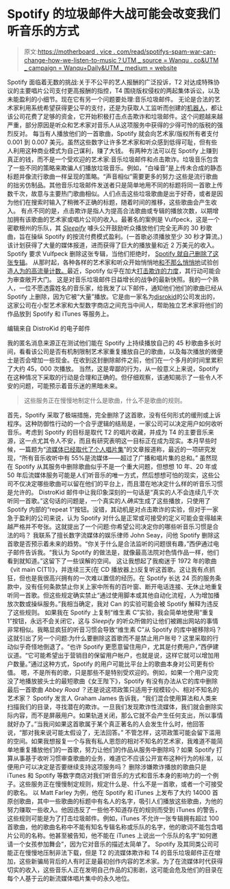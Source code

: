 # Spotify 的垃圾邮件大战可能会改变我们听音乐的方式

> 原文:[https://motherboard . vice . com/read/spotifys-spam-war-can-change-how-we-listen-to-music？UTM _ source = Wanqu . co&UTM _ campaign = Wanqu+Daily&UTM _ medium = website](https://motherboard.vice.com/read/spotifys-spam-war-could-change-how-we-listen-to-music?utm_source=wanqu.co&utm_campaign=Wanqu+Daily&utm_medium=website)

 Spotify 面临着无数的挑战:关于不公平的艺人报酬的广泛投诉，T2 对达成特殊协议的主要唱片公司支付更高报酬的指控，T4 围绕版权侵权的两起集体诉讼，以及未能盈利的小细节。现在它有另一个问题要处理:音乐垃圾邮件。  无论是合法的艺术家利用系统希望获得更公平的支付，还是为获取人工监听而创建的[机器人](http://www.theverge.com/2015/6/23/8830029/eternify-spotify-loop-payments)，都让该公司花费了足够的资金，它开始积极打击点击欺诈和垃圾邮件。这个问题越来越严重，部分原因是听众和艺术家对音乐人从这项服务中获得的少得可怜的版税的强烈反对。  每当有人播放他们的一首歌曲，Spotify 就会向艺术家/版权所有者支付 0.001 到 0.007 美元。虽然这些数字让许多艺术家和听众感到低得可耻，但有些人利用这种商业模式为自己谋利，赚了大钱。  有两种方法可以在 Spotify 上赚到真正的钱，而不是一个受欢迎的艺术家:音乐垃圾邮件和点击欺诈。垃圾音乐包含了一些不同的策略来欺骗人们播放垃圾音乐。例如，“白噪音”是上传未合成的静态标题并像流行歌曲一样呈现的策略。“声音相似”需要更多的努力:这些是流行歌曲的拙劣仿制品。其他音乐垃圾邮件发送者只是简单地用不同的标题将同一首歌上传数千次，故意与主要热门歌曲相似。人们点击这些垃圾歌曲是出于好奇，或者是因为他们在搜索时输入了稍微不正确的标题，随着时间的推移，这些歌曲会产生收入。  有点不同的是，点击欺诈是指人为提高合法歌曲或专辑的播放次数，以期增加拥有该歌曲的艺术家或唱片公司的收入。最著名的案例是 Vulfpeck，这是一个密歇根州的乐队，其 [*Sleepify*](http://motherboard.vice.com/read/the-silent-spotify-album-sleepify-made-20000-in-royalties) 噱头公开鼓励听众播放他们完全无声的 30 秒歌曲，旨在操纵 Spotify 的按流付费模式盈利。(一首歌必须播放至少 30 秒才算流。)该计划获得了大量的媒体报道，进而获得了巨大的播放量和近 2 万美元的收入。Spotify 要求 Vulfpeck 删除这张专辑，当他们拒绝时， [Spotify 就自己删除了这张专辑](http://noisey.vice.com/en_uk/read/youneedtohearthis-the-band-that-cheated-spotify-have-been-banned-from-spotify-sleepify-vulfpeck)。  从那时起，各种各样的艺术家和听众开始悄悄地[和不那么悄悄地](https://medium.com/cuepoint/streaming-music-is-ripping-you-off-61dc501e7f94#.580viui54)试验创造[人为的高流量计数。](http://motherboard.vice.com/read/i-built-a-botnet-that-could-destroy-spotify-with-fake-listens)最近，Spotify 似乎在加大[打击欺诈的力度](http://blog.echonest.com/post/48943428838/how-we-cope-with-spammers-fakers-and-cloners)，其行动可能会为审查敞开大门。  这是对音乐垃圾邮件日益增长的战争的最新快照。我的一个熟人，一位不愿透露姓名的音乐家，给我发了以下邮件，通知他们他们的歌曲已经从 Spotify 上删除，因为它被“大量”播放。它是由一家名为[disrokid](https://distrokid.com/)的公司发出的，这家公司在小型艺术家和大型数字商店之间充当中间人，帮助独立艺术家将他们的作品放到 Spotify 和 iTunes 等服务上。 

编辑来自 DistroKid 的电子邮件

 我的匿名消息来源正在测试他们能在 Spotify 上持续播放自己的 45 秒歌曲多长时间，看看该公司是否有机制限制艺术家重复播放自己的歌曲，以及每次播放的微便士是否会增加一些现金。在收到这封删除邮件之前，他们在一个多月的时间里累积了大约 45，000 次播放。  当然，这是卑鄙的行为，从一般意义上来说，Spotify 在这种情况下采取的行动是合理和正确的。但仔细观察，该通知揭示了一些令人不安的问题，可能预示着音乐迷的黑暗未来。 

> 这些服务正在慢慢地制定什么是歌曲，什么不是歌曲的规则。

 首先，Spotify 采取了极端措施，完全删除了这首歌，没有任何形式的缓刑或上诉程序。这种防御性行动的一个合乎逻辑的结局是，一家公司可以决定用户如何收听音乐。考虑到 Spotify 的目标是取代 T2 的唱片收藏，并成为 T4 的主要音乐来源，这一点尤其令人不安，而且有研究表明这一目标正在成为现实。本月早些时候，一篇题为“[流媒体已经取代了个人唱片集](http://radioassistant.com/europe/2016/01/research-streaming-has-replaced-the-personal-record-collection/)”的文章报道称，最近的一项研究发现，“所有音乐收听中有 55%是流媒体——超过了广播和唱片集的总和。”  虽然现在 Spotify 从其服务中删除歌曲似乎不是一个重大问题，但想想 10 年、20 年或 50 年后流媒体服务可能是人们听音乐的唯一方式，然后想想可怕的现实，这些公司不仅决定哪些歌曲可以留在他们的平台上，而且潜在地决定什么样的听音乐习惯是允许的。  DistroKid 邮件中让我印象深刻的一句话是“真实的人不会连续几千次听同一首歌。”这句话的问题是，一个真实的人*确实*生成了这些播放，只使用了 Spotify 内部的“repeat 1”按钮。没错，其动机是对点击欺诈的实验，但对于一家急于盈利的公司来说，认为 Spotify 对什么是正常或可接受的定义可能会变得越来越严格并不夸张。这就提出了一个问题:你希望公司决定你的哪些听音乐习惯是合法的吗？  我联系了擅长数字流媒体的娱乐律师 John Seay，问他 Spotify 删除这首歌是否预示着未来的趋势。“你关于什么是合法监听的问题很有趣，”西伊通过电子邮件告诉我。“我认为 Spotify 的做法是，就像最高法院对色情作品一样，他们看到就知道。”这留下了一些误解的空间。  这让我想起了我痴迷于 1972 年的歌曲《vit main C(T1)》，并连续三天(在 CD 播放器上)反复听这首歌。这让我有点抓狂，但也是我很高兴拥有的一次难以置信的经历。在 Spotify 长达 24 页的服务条款中，没有任何条款禁止你关上家中所有的百叶窗、断开电话连接、无休止地重复听同一首歌。但这些规定确实禁止“通过使用脚本或其他自动化流程，人为增加播放次数或操纵服务。”我相当确定，我对 Can 的实验可能会被 Spotify 解释为违反了这些规则。  如果我在 Spotify 上复制“维生素 C”实验，我会简单地使用“重复 1”按钮，永远不会关闭它，这与 *Sleepify* 的听众所做的让他们被踢出网站的事情非常相似。我略显疯狂的听音习惯会导致“维生素 C”从 Spotify 的库中被移除吗？  这就引出了另一个问题:为什么要删除这首歌而不是禁止用户账号？这里采取的行动似乎奇怪地倒退了。“也许 Spotify 更愿意留住用户，尤其是付费用户，”西伊建议道。“它可能希望出于营销目的保留用户帐户，也就是说，这样它就可以增加用户数量。”通过这种方式，Spotify 的用户可能比平台上的歌曲本身对公司更有价值。  嗯，不是所有的歌，只是那些不是特别受欢迎的。例如，如果一个用户没完没了地播放披头士的最短歌曲《女王陛下》，Spotify 有没有办法从它的库中删除最后一首歌曲 *Abbey Road* ？还是说这项政策只适用于规模较小、相对不知名的艺术家？  Spotify 发言人 Graham James 告诉我，“我们混合使用算法和人类来扫描我们的目录，寻找潜在的欺诈。一旦我们发现欺诈性流媒体，我们就会删除实际内容，而不是屏蔽用户。如果轨道关闭，那么它就不会产生任何支出，所以事情就好办了。”当我问如果这首歌属于某个真正著名的人会发生什么时，他回答说，“那对我来说可能太假设了，无法回答。”  不管怎样，这项政策可能会留下滥用的空间。如果我想报复一个与我有私人恩怨的相对不知名的艺术家，我难道不能简单地重复播放他们的一首歌，努力让他们的作品从服务中删除吗？如果 Spotify 打算从事基于收听习惯审查歌曲的业务，难道它不应该公开宣布这种行为的标准，以便用户可以决定是否要继续支持这项服务吗？  删除涉嫌欺诈播放的歌曲只是 iTunes 和 Spotify 等数字商店对我们听音乐的方式和音乐本身的影响力的一个例子。这些服务正在慢慢制定规则，规定什么是、什么不是一首歌，或者一个可接受的歌名。  以 Matt Farley 为例，他在 Spotify 和 iTunes 上发布了大约 14000 首原创歌曲，其中一些歌曲的标题中有名人的名字，吸引人们播放这些歌曲，为他的努力赚取一些收入。他因违反了一些他不知道存在的规则而受到 iTunes 的警告，这些规则可能是为了打击垃圾邮件。例如，iTunes 不允许一张专辑拥有超过 100 首歌曲，他的歌曲名称中不能有知名专辑名称或乐队的名字，他的歌词不能包含唱片公司的名称。他甚至被告知，他不能在 iTunes 上说出一个乐队的名字“如何邀请一个女孩参加舞会”，因为它对音乐的描述太简单了。  Spotify 及其同类公司可能正在慢慢地压制非法下载，但是 T2 的流媒体欺诈和 T4 的音乐垃圾邮件正在增加，这些新骗局背后的人有时正是最初创作内容的艺术家。为了在流媒体时代获得切实的收入，这些音乐人正在发明自己作品的幻影剧，这可能会危及他们的目录在每个人基于云的新流媒体唱片集中的永久地位。